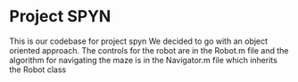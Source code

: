 # Project SPYN
This is our codebase for project spyn
We decided to go with an object oriented approach. The controls for the robot are in the Robot.m file and the algorithm for navigating the maze is in the Navigator.m file which inherits the Robot class
